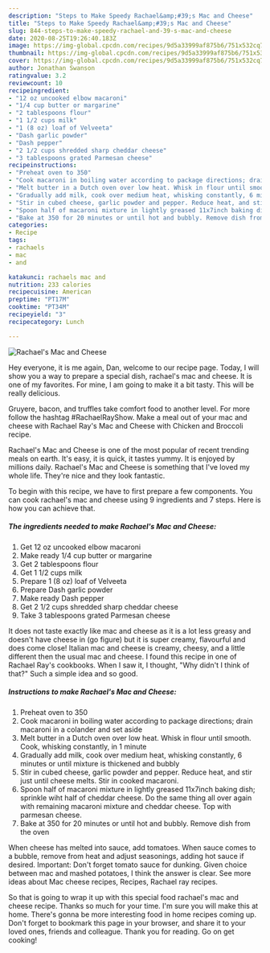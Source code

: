 ```yaml
---
description: "Steps to Make Speedy Rachael&amp;#39;s Mac and Cheese"
title: "Steps to Make Speedy Rachael&amp;#39;s Mac and Cheese"
slug: 844-steps-to-make-speedy-rachael-and-39-s-mac-and-cheese
date: 2020-08-25T19:26:40.183Z
image: https://img-global.cpcdn.com/recipes/9d5a33999af875b6/751x532cq70/rachaels-mac-and-cheese-recipe-main-photo.jpg
thumbnail: https://img-global.cpcdn.com/recipes/9d5a33999af875b6/751x532cq70/rachaels-mac-and-cheese-recipe-main-photo.jpg
cover: https://img-global.cpcdn.com/recipes/9d5a33999af875b6/751x532cq70/rachaels-mac-and-cheese-recipe-main-photo.jpg
author: Jonathan Swanson
ratingvalue: 3.2
reviewcount: 10
recipeingredient:
- "12 oz uncooked elbow macaroni"
- "1/4 cup butter or margarine"
- "2 tablespoons flour"
- "1 1/2 cups milk"
- "1 (8 oz) loaf of Velveeta"
- "Dash garlic powder"
- "Dash pepper"
- "2 1/2 cups shredded sharp cheddar cheese"
- "3 tablespoons grated Parmesan cheese"
recipeinstructions:
- "Preheat oven to 350"
- "Cook macaroni in boiling water according to package directions; drain macaroni in a colander and set aside"
- "Melt butter in a Dutch oven over low heat. Whisk in flour until smooth. Cook, whisking constantly, in 1 minute"
- "Gradually add milk, cook over medium heat, whisking constantly, 6 minutes or until mixture is thickened and bubbly"
- "Stir in cubed cheese, garlic powder and pepper. Reduce heat, and stir just until cheese melts. Stir in cooked macaroni."
- "Spoon half of macaroni mixture in lightly greased 11x7inch baking dish; sprinkle wiht half of cheddar cheese. Do the same thing all over again with remaining macaroni mixture and cheddar cheese. Top with parmesan cheese."
- "Bake at 350 for 20 minutes or until hot and bubbly. Remove dish from the oven"
categories:
- Recipe
tags:
- rachaels
- mac
- and

katakunci: rachaels mac and 
nutrition: 233 calories
recipecuisine: American
preptime: "PT17M"
cooktime: "PT34M"
recipeyield: "3"
recipecategory: Lunch

---
```



![Rachael&#39;s Mac and Cheese](https://img-global.cpcdn.com/recipes/9d5a33999af875b6/751x532cq70/rachaels-mac-and-cheese-recipe-main-photo.jpg)

Hey everyone, it is me again, Dan, welcome to our recipe page. Today, I will show you a way to prepare a special dish, rachael&#39;s mac and cheese. It is one of my favorites. For mine, I am going to make it a bit tasty. This will be really delicious.

Gruyere, bacon, and truffles take comfort food to another level. For more follow the hashtag #RachaelRayShow. Make a meal out of your mac and cheese with Rachael Ray&#39;s Mac and Cheese with Chicken and Broccoli recipe.

Rachael&#39;s Mac and Cheese is one of the most popular of recent trending meals on earth. It's easy, it is quick, it tastes yummy. It is enjoyed by millions daily. Rachael&#39;s Mac and Cheese is something that I've loved my whole life. They're nice and they look fantastic.


To begin with this recipe, we have to first prepare a few components. You can cook rachael&#39;s mac and cheese using 9 ingredients and 7 steps. Here is how you can achieve that.

<!--inarticleads1-->

##### The ingredients needed to make Rachael&#39;s Mac and Cheese:

1. Get 12 oz uncooked elbow macaroni
1. Make ready 1/4 cup butter or margarine
1. Get 2 tablespoons flour
1. Get 1 1/2 cups milk
1. Prepare 1 (8 oz) loaf of Velveeta
1. Prepare Dash garlic powder
1. Make ready Dash pepper
1. Get 2 1/2 cups shredded sharp cheddar cheese
1. Take 3 tablespoons grated Parmesan cheese


It does not taste exactly like mac and cheese as it is a lot less greasy and doesn&#39;t have cheese in (go figure) but it is super creamy, flavourful and does come close! Italian mac and cheese is creamy, cheesy, and a little different then the usual mac and cheese. I found this recipe in one of Rachael Ray&#39;s cookbooks. When I saw it, I thought, &#34;Why didn&#39;t I think of that?&#34; Such a simple idea and so good. 

<!--inarticleads2-->

##### Instructions to make Rachael&#39;s Mac and Cheese:

1. Preheat oven to 350
1. Cook macaroni in boiling water according to package directions; drain macaroni in a colander and set aside
1. Melt butter in a Dutch oven over low heat. Whisk in flour until smooth. Cook, whisking constantly, in 1 minute
1. Gradually add milk, cook over medium heat, whisking constantly, 6 minutes or until mixture is thickened and bubbly
1. Stir in cubed cheese, garlic powder and pepper. Reduce heat, and stir just until cheese melts. Stir in cooked macaroni.
1. Spoon half of macaroni mixture in lightly greased 11x7inch baking dish; sprinkle wiht half of cheddar cheese. Do the same thing all over again with remaining macaroni mixture and cheddar cheese. Top with parmesan cheese.
1. Bake at 350 for 20 minutes or until hot and bubbly. Remove dish from the oven


When cheese has melted into sauce, add tomatoes. When sauce comes to a bubble, remove from heat and adjust seasonings, adding hot sauce if desired. Important: Don&#39;t forget tomato sauce for dunking. Given choice between mac and mashed potatoes, I think the answer is clear. See more ideas about Mac cheese recipes, Recipes, Rachael ray recipes. 

So that is going to wrap it up with this special food rachael&#39;s mac and cheese recipe. Thanks so much for your time. I'm sure you will make this at home. There's gonna be more interesting food in home recipes coming up. Don't forget to bookmark this page in your browser, and share it to your loved ones, friends and colleague. Thank you for reading. Go on get cooking!
